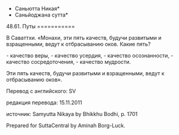 * Саньютта Никая*
* Саньйоджана сутта*

48\.61\. Путы
\=\=\=\=\=\=\=\=\=\=\=

В Саваттхи\. «Монахи, эти пять качеств, будучи развитыми и взращенными, ведут к отбрасыванию оков\. Какие пять?

\- качество веры,
\- качество усердия,
\- качество осознанности,
\- качество сосредоточения,
\- качество мудрости\.

Эти пять качеств, будучи развитыми и взращенными, ведут к отбрасыванию оков»\.

Перевод с английского: SV

редакция перевода: 15\.11\.2011

источник: Samyutta Nikaya by Bhikkhu Bodhi, p\. 1701

Prepared for SuttaCentral by Aminah Borg\-Luck\.